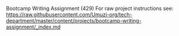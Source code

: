 Bootcamp Writing Assignment (429)
For raw project instructions see: https://raw.githubusercontent.com/Umuzi-org/tech-department/master/content/projects/bootcamp-writing-assignment/_index.md